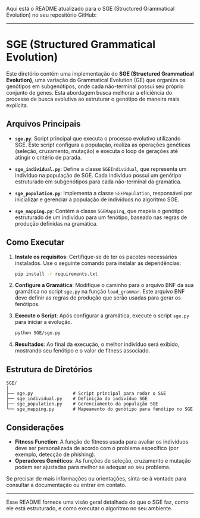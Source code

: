 Aqui está o README atualizado para o SGE (Structured Grammatical Evolution) no seu repositório GitHub:

---

# **SGE (Structured Grammatical Evolution)**

Este diretório contém uma implementação do **SGE (Structured Grammatical Evolution)**, uma variação do Grammatical Evolution (GE) que organiza os genótipos em subgenótipos, onde cada não-terminal possui seu próprio conjunto de genes. Esta abordagem busca melhorar a eficiência do processo de busca evolutiva ao estruturar o genótipo de maneira mais explícita.

## **Arquivos Principais**

- **`sge.py`**: Script principal que executa o processo evolutivo utilizando SGE. Este script configura a população, realiza as operações genéticas (seleção, cruzamento, mutação) e executa o loop de gerações até atingir o critério de parada.
  
- **`sge_individual.py`**: Define a classe `SGEIndividual`, que representa um indivíduo na população de SGE. Cada indivíduo possui um genótipo estruturado em subgenótipos para cada não-terminal da gramática.

- **`sge_population.py`**: Implementa a classe `SGEPopulation`, responsável por inicializar e gerenciar a população de indivíduos no algoritmo SGE.

- **`sge_mapping.py`**: Contém a classe `SGEMapping`, que mapeia o genótipo estruturado de um indivíduo para um fenótipo, baseado nas regras de produção definidas na gramática.

## **Como Executar**

1. **Instale os requisitos**:
   Certifique-se de ter os pacotes necessários instalados. Use o seguinte comando para instalar as dependências:

   ```bash
   pip install -r requirements.txt
   ```

2. **Configure a Gramática**:
   Modifique o caminho para o arquivo BNF da sua gramática no script `sge.py` na função `load_grammar`. Este arquivo BNF deve definir as regras de produção que serão usadas para gerar os fenótipos.

3. **Execute o Script**:
   Após configurar a gramática, execute o script `sge.py` para iniciar a evolução.

   ```bash
   python SGE/sge.py
   ```

4. **Resultados**:
   Ao final da execução, o melhor indivíduo será exibido, mostrando seu fenótipo e o valor de fitness associado.

## **Estrutura de Diretórios**

```
SGE/
│
├── sge.py               # Script principal para rodar o SGE
├── sge_individual.py    # Definição do indivíduo SGE
├── sge_population.py    # Gerenciamento da população SGE
└── sge_mapping.py       # Mapeamento do genótipo para fenótipo no SGE
```

## **Considerações**

- **Fitness Function**: A função de fitness usada para avaliar os indivíduos deve ser personalizada de acordo com o problema específico (por exemplo, detecção de phishing).
- **Operadores Genéticos**: As funções de seleção, cruzamento e mutação podem ser ajustadas para melhor se adequar ao seu problema.

Se precisar de mais informações ou orientações, sinta-se à vontade para consultar a documentação ou entrar em contato.

---

Esse README fornece uma visão geral detalhada do que o SGE faz, como ele está estruturado, e como executar o algoritmo no seu ambiente.
